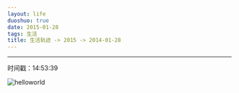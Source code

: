 ```yaml
---
layout: life
duoshuo: true
date: 2015-01-28
tags: 生活
title: 生活轨迹 -> 2015 -> 2014-01-28
---
```


*******

时间戳：14:53:39

![helloworld](/life/2015/2015res/2015-01-28.jpp)

